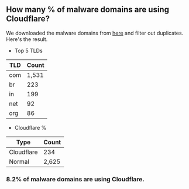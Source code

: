 ## How many % of malware domains are using Cloudflare?


We downloaded the malware domains from [here](https://urlhaus.abuse.ch) and filter out duplicates.
Here's the result.


[//]: # (start replacement)


- Top 5 TLDs

| TLD | Count |
| --- | --- |
| com | 1,531 |
| br | 223 |
| in | 199 |
| net | 92 |
| org | 86 |


- Cloudflare %

| Type | Count |
| --- | --- |
| Cloudflare | 234 |
| Normal | 2,625 |


### 8.2% of malware domains are using Cloudflare.